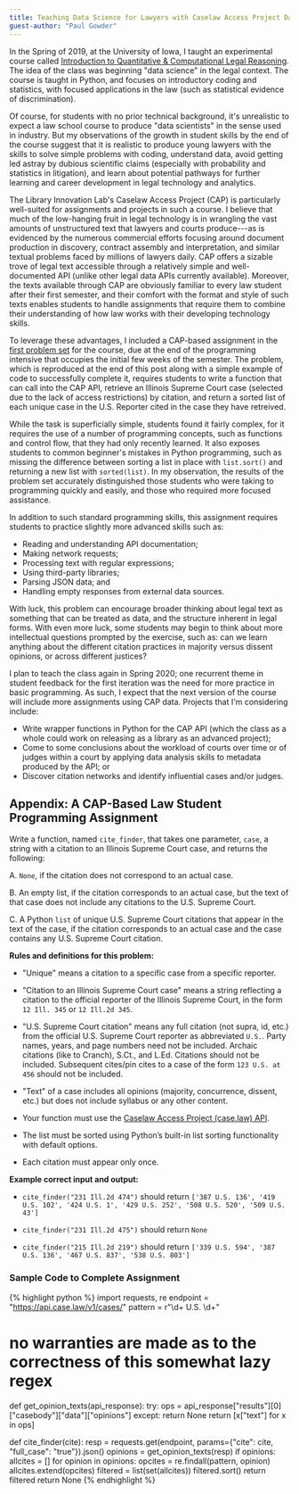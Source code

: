 ```yaml
---
title: Teaching Data Science for Lawyers with Caselaw Access Project Data
guest-author: "Paul Gowder"
---
```

In the Spring of 2019, at the University of Iowa, I taught an experimental course called [Introduction to Quantitative & Computational Legal Reasoning](https://sociologicalgobbledygook.com). The idea of the class was beginning "data science" in the legal context. The course is taught in Python, and focuses on introductory coding and statistics, with focused applications in the law (such as statistical evidence of discrimination). 

Of course, for students with no prior technical background, it's unrealistic to expect a law school course to produce "data scientists" in the sense used in industry. But my observations of the growth in student skills by the end of the course suggest that it is realistic to produce young lawyers with the skills to solve simple problems with coding, understand data, avoid getting led astray by dubious scientific claims (especially with probability and statistics in litigation), and learn about potential pathways for further learning and career development in legal technology and analytics.

The Library Innovation Lab's Caselaw Access Project (CAP) is particularly well-suited for assignments and projects in such a course. I believe that much of the low-hanging fruit in legal technology is in wrangling the vast amounts of unstructured text that lawyers and courts produce---as is evidenced by the numerous commercial efforts focusing around document production in discovery, contract assembly and interpretation, and similar textual problems faced by millions of lawyers daily. CAP offers a sizable trove of legal text accessible through a relatively simple and well-documented API (unlike other legal data APIs currently available). Moreover, the texts available through CAP are obviously familiar to every law student after their first semester, and their comfort with the format and style of such texts enables students to handle assignments that require them to combine their understanding of how law works with their developing technology skills. 

To leverage these advantages, I included a CAP-based assignment in the [first problem set](https://sociologicalgobbledygook.com/problem-set-1.html) for the course, due at the end of the programming intensive that occupies the initial few weeks of the semester. The problem, which is reproduced at the end of this post along with a simple example of code to successfully complete it, requires students to write a function that can call into the CAP API, retrieve an Illinois Supreme Court case (selected due to the lack of access restrictions) by citation, and return a sorted list of each unique case in the U.S. Reporter cited in the case they have retreived.

While the task is superficially simple, students found it fairly complex, for it requires the use of a number of programming concepts, such as functions and control flow, that they had only recently learned. It also exposes students to common beginner's mistakes in Python programming, such as missing the difference between sorting a list in place with `list.sort()` and returning a new list with `sorted(list)`. In my observation, the results of the problem set accurately distinguished those students who were taking to programming quickly and easily, and those who required more focused assistance. 

In addition to such standard programming skills, this assignment requires students to practice slightly more advanced skills such as: 

- Reading and understanding API documentation;
- Making network requests;
- Processing text with regular expressions;
- Using third-party libraries; 
- Parsing JSON data; and
- Handling empty responses from external data sources.

With luck, this problem can encourage broader thinking about legal text as something that can be treated as data, and the structure inherent in legal forms. With even more luck, some students may begin to think about more intellectual questions prompted by the exercise, such as: can we learn anything about the different citation practices in majority versus dissent opinions, or across different justices? 

I plan to teach the class again in Spring 2020; one recurrent theme in student feedback for the first iteration was the need for more practice in basic programming. As such, I expect that the next version of the course will include more assignments using CAP data. Projects that I'm considering include: 

- Write wrapper functions in Python for the CAP API (which the class as a whole could work on releasing as a library as an advanced project);
- Come to some conclusions about the workload of courts over time or of judges within a court by applying data analysis skills to metadata produced by the API; or
- Discover citation networks and identify influential cases and/or judges. 

## Appendix: A CAP-Based Law Student Programming Assignment

Write a function, named `cite_finder`, that takes one parameter, `case`, a string with a citation to an Illinois Supreme Court case, and returns the following: 

A.  `None`, if the citation does not correspond to an actual case.

B. An empty list, if the citation corresponds to an actual case, but the text of that case does not include any citations to the U.S. Supreme Court.

C.  A Python `list` of unique U.S. Supreme Court citations that appear in the text of the case, if the citation corresponds to an actual case and the case contains any U.S. Supreme Court citation.  

**Rules and definitions for this problem:**

- "Unique" means a citation to a specific case from a specific reporter. 

- "Citation to an Illinois Supreme Court case" means a string reflecting a citation to the official reporter of the Illinois Supreme Court, in the form `12 Ill. 345` or `12 Ill.2d 345`. 

- "U.S. Supreme Court citation" means any full citation (not supra, id, etc.) from the official U.S. Supreme Court reporter as abbreviated `U.S.`. Party names, years, and page numbers need not be included. Archaic citations (like to Cranch), S.Ct., and L.Ed. Citations should not be included. Subsequent cites/pin cites to a case of the form `123 U.S. at 456` should not be included.

- "Text" of a case includes all opinions (majority, concurrence, dissent, etc.) but does not include syllabus or any other content. 

- Your function must use the [Caselaw Access Project (case.law) API](https://case.law). 

- The list must be sorted using Python’s built-in list sorting functionality with default options.

- Each citation must appear only once.

**Example correct input and output:**

- `cite_finder("231 Ill.2d 474")` should return `['387 U.S. 136', '419 U.S. 102', '424 U.S. 1', '429 U.S. 252', '508 U.S. 520', '509 U.S. 43']`

- `cite_finder("231 Ill.2d 475")` should return `None`

- `cite_finder("215 Ill.2d 219")` should return `['339 U.S. 594', '387 U.S. 136', '467 U.S. 837', '538 U.S. 803']`

### Sample Code to Complete Assignment

{% highlight python %}
import requests, re
endpoint = "https://api.case.law/v1/cases/"
pattern = r"\d+ U\.S\. \d+"
# no warranties are made as to the correctness of this somewhat lazy regex

def get_opinion_texts(api_response):
    try:
        ops = api_response["results"][0]["casebody"]["data"]["opinions"]
    except:
        return None
    return [x["text"] for x in ops]

def cite_finder(cite):
    resp = requests.get(endpoint, params={"cite": cite, "full_case": "true"}).json()
    opinions = get_opinion_texts(resp)
    if opinions:
        allcites = []
        for opinion in opinions:
            opcites = re.findall(pattern, opinion)
            allcites.extend(opcites)
        filtered = list(set(allcites))
        filtered.sort()
        return filtered
    return None
{% endhighlight %}
